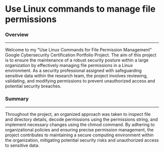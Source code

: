 # Use Linux commands to manage file permissions
<h3> Overview </h3>
<hr>
<p> Welcome to my "Use Linux Commands for File Permission Management" Google Cybersecurity Certification Portfolio Project. The aim of this project is to ensure the maintenance of a robust security posture within a large organization by effectively managing file permissions in a Linux environment. As a security professional assigned with safeguarding sensitive data within the research team, the project involves reviewing, validating, and modifying permissions to prevent unauthorized access and potential security breaches.</p>
<h3> Summary </h3>
<hr>
<p> Throughout the project, an organized approach was taken to inspect file and directory details, decode permissions using the permissions string, and implement necessary changes using the chmod command. By adhering to organizational policies and ensuring precise permission management, the project contributes to maintaining a secure computing environment within the organization, mitigating potential security risks and unauthorized access to sensitive data.</p>
